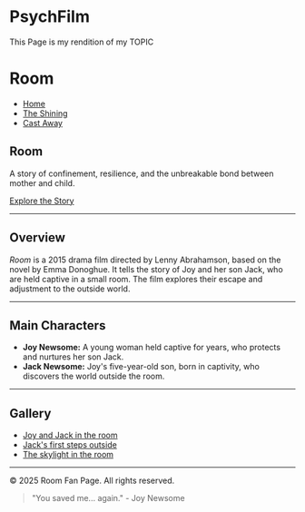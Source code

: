 # PsychFilm

This Page is my rendition of my TOPIC


# Room

- [Home](index.html)
- [The Shining](ts.html)
- [Cast Away](castaway.html)

## Room

A story of confinement, resilience, and the unbreakable bond between mother and child.

[Explore the Story](#explore)

---

## Overview

*Room* is a 2015 drama film directed by Lenny Abrahamson, based on the novel by Emma Donoghue. It tells the story of Joy and her son Jack, who are held captive in a small room. The film explores their escape and adjustment to the outside world.

---

## Main Characters

- **Joy Newsome:** A young woman held captive for years, who protects and nurtures her son Jack.
- **Jack Newsome:** Joy's five-year-old son, born in captivity, who discovers the world outside the room.

---

## Gallery

- [Joy and Jack in the room](images/room1.jpg)
- [Jack's first steps outside](images/room2.jpg)
- [The skylight in the room](images/room3.jpg)

---

© 2025 Room Fan Page. All rights reserved.

> "You saved me... again." - Joy Newsome